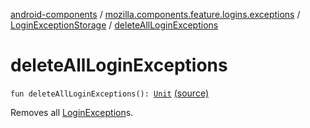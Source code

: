 [android-components](../../index.md) / [mozilla.components.feature.logins.exceptions](../index.md) / [LoginExceptionStorage](index.md) / [deleteAllLoginExceptions](./delete-all-login-exceptions.md)

# deleteAllLoginExceptions

`fun deleteAllLoginExceptions(): `[`Unit`](https://kotlinlang.org/api/latest/jvm/stdlib/kotlin/-unit/index.html) [(source)](https://github.com/mozilla-mobile/android-components/blob/master/components/feature/logins/src/main/java/mozilla/components/feature/logins/exceptions/LoginExceptionStorage.kt#L82)

Removes all [LoginException](../-login-exception/index.md)s.

